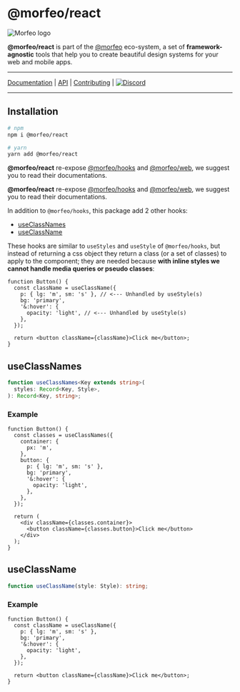# @morfeo/react

![Morfeo logo](https://morfeo.dev/img/morfeo.png)

**@morfeo/react** is part of the [@morfeo](https://morfeo.dev) eco-system, a set of **framework-agnostic** tools that help you to create beautiful design systems for your web and mobile apps.

---

[Documentation](https://morfeo.dev) | [API](https://github.com/morfeojs/morfeo) | [Contributing](https://github.com/morfeojs/morfeo/blob/main/CONTRIBUTING.md) | [![Discord](https://badgen.net/badge/icon/discord?icon=discord&label)](https://discord.gg/5hbsKMBRBh)

---

## Installation

```bash
# npm
npm i @morfeo/react

# yarn
yarn add @morfeo/react
```

**@morfeo/react** re-expose [@morfeo/hooks](https://morfeo.dev/docs/Packages/hooks) and [@morfeo/web](https://morfeo.dev/docs/Packages/web), we suggest you to read their documentations.

**@morfeo/react** re-expose [@morfeo/hooks](./hooks.mdx) and [@morfeo/web](./web.mdx), we suggest you to read their documentations.

In addition to `@morfeo/hooks`, this package add 2 other hooks:

- [useClassNames](#useClassNames)
- [useClassName](#useClassName)

These hooks are similar to `useStyles` and `useStyle` of `@morfeo/hooks`, but instead of returning a css object they return a class (or a set of classes) to apply to the component; they are needed because **with inline styles we cannot handle media queries or pseudo classes**:

```tsx
function Button() {
  const className = useClassName({
    p: { lg: 'm', sm: 's' }, // <--- Unhandled by useStyle(s)
    bg: 'primary',
    '&:hover': {
      opacity: 'light', // <--- Unhandled by useStyle(s)
    },
  });

  return <button className={className}>Click me</button>;
}
```

## useClassNames

```typescript
function useClassNames<Key extends string>(
  styles: Record<Key, Style>,
): Record<Key, string>;
```

### Example

```tsx
function Button() {
  const classes = useClassNames({
    container: {
      px: 'm',
    },
    button: {
      p: { lg: 'm', sm: 's' },
      bg: 'primary',
      '&:hover': {
        opacity: 'light',
      },
    },
  });

  return (
    <div className={classes.container}>
      <button className={classes.button}>Click me</button>
    </div>
  );
}
```

## useClassName

```typescript
function useClassName(style: Style): string;
```

### Example

```tsx
function Button() {
  const className = useClassName({
    p: { lg: 'm', sm: 's' },
    bg: 'primary',
    '&:hover': {
      opacity: 'light',
    },
  });

  return <button className={className}>Click me</button>;
}
```
